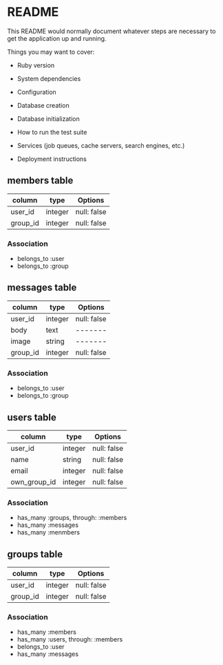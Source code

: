 # README

This README would normally document whatever steps are necessary to get the
application up and running.

Things you may want to cover:

* Ruby version

* System dependencies

* Configuration

* Database creation

* Database initialization

* How to run the test suite

* Services (job queues, cache servers, search engines, etc.)

* Deployment instructions



## members table
|column|type|Options|
|------|----|-------|
|user_id|integer|null: false|
|group_id|integer|null: false|

### Association
- belongs_to :user
- belongs_to :group


## messages table
|column|type|Options|
|------|----|-------|
|user_id|integer|null: false|
|body|text|-------|
|image|string|-------|
|group_id|integer|null: false|

### Association
- belongs_to :user
- belongs_to :group

## users table
|column|type|Options|
|------|----|-------|
|user_id|integer|null: false|
|name|string|null: false|
|email|integer|null: false|
|own_group_id|integer|null: false|

### Association
- has_many :groups, through: :members
- has_many :messages
- has_many :menmbers


## groups table
|column|type|Options|
|------|----|-------|
|user_id|integer|null: false|
|group_id|integer|null: false|


### Association
- has_many :members
- has_many :users, through: :members
- belongs_to :user
- has_many :messages










